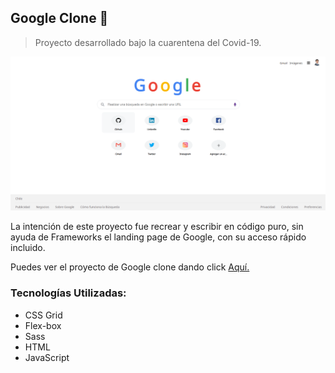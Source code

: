 ## Google Clone 📌

> Proyecto desarrollado bajo la cuarentena del Covid-19. 

<img src="assets/google-screenshot.png" width="940px">

La intención de este proyecto fue recrear y escribir en código puro, sin ayuda de Frameworks el landing page de Google, con su acceso rápido incluido. 

Puedes ver el proyecto de Google clone dando click [Aquí.](http://https://mattcri.github.io/google_clone/ "Aquí")

### Tecnologías Utilizadas: 
- CSS Grid
- Flex-box 
- Sass
- HTML
- JavaScript
